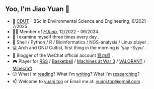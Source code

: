 ## Yoo, I'm Jiao Yuan 👋

- 🏫 [CDUT](https://www.cdut.edu.cn/) - BSc in Environmental Science and Engineering, 6/2021 - 7/2025 .
- 👨‍🎓 Member of _[HJLab](https://www.x-mol.com/groups/hj-lab)_, 12/2022 - 06/2024 .
- 🧭 I examine myself three times every day .
- 🧬 Shell / Python / R / Bioinformatics / NGS-analysis / Linux player .
- 💻 Arch and GNU Cultist, first thing in the morning is 'yay -Syyu' .
- 📗 Blogger of the WeChat official account  [猫四叔](https://yuanj.top/images/wechat.jpg) .
- 🎮 Player for [RSS](https://en.wikipedia.org/wiki/RSS) / [Basketball](https://zh.wikipedia.org/wiki/%E7%AF%AE%E7%90%83) / [Machines at War 3](https://www.isotope244.com/machines-at-war-3.html) / [VALORANT](https://val.qq.com/main.html) / [Minecraft](https://www.minecraft.net/zh-hans) .
- 🕝 What I'm [reading](https://rss.yuanj.top/)? What I'm [writing](https://yuanj.top/)? What I'm [researching](https://scholar.google.com/citations?view_op=list_works&hl=zh-CN&hl=zh-CN&user=VHD-XpkAAAAJ)?
- 📫 Welcome to [yuanj.top](https://yuanj.top/) or Email me at: [yuanj.top@gmail.com](https://yuanj.top/images/email.png) .
